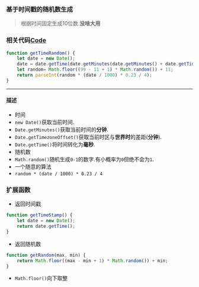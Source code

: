 ### 基于时间戳的随机数生成
> 根据时间固定生成10位数.**没啥大用**

### 相关代码[Code](./GetTimeRandom.js)
``` JavaScript
function getTimeRandom() {
    let date = new Date();
    date = date.getTime(date.getMinutes(date.getMinutes() + date.getTimezoneOffset()));
    let random= Math.floor((99 - 11 + 1) * Math.random()) + 11;
    return parseInt(random * (date / 1000) * 0.23 / 4);
}
```
---
#### 描述
- 时间
- `new Date()`获取当前时间.
- `Date.getMinutes()`获取当前时间的**分钟**.
- `Date.getTimezoneOffset()`获取当前时区与**世界时**的差距(**分钟**).
- `Date.getTime()`将时间转化为**毫秒**.
- 随机数
- `Math.random()`随机生成`0-1`的数字.有小概率为`0`但绝不会为`1`.
- 一个随意的算法
- `random * (date / 1000) * 0.23 / 4`

### 扩展函数
- 返回时间戳
``` JavaScript
function getTimeStamp() {
    let date = new Date();
    return date.getTime();
}
```
- 返回随机数
```JavaScript
function getRandom(max, min) {
    return Math.floor((max - min + 1) * Math.random()) + min;
}
```
- `Math.floor()`向下取整